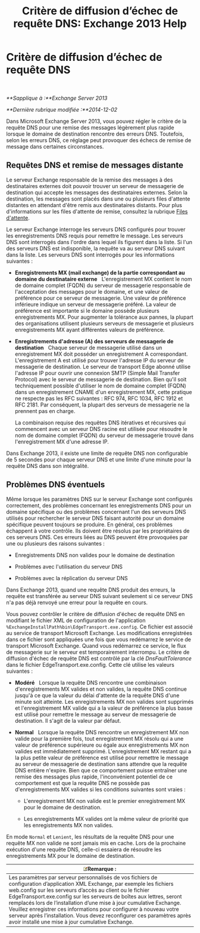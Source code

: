 ﻿---
title: 'Critère de diffusion d’échec de requête DNS: Exchange 2013 Help'
TOCTitle: Critère de diffusion d’échec de requête DNS
ms:assetid: a3c3980c-20ca-4b54-a2e6-76d49af620b4
ms:mtpsurl: https://technet.microsoft.com/fr-fr/library/Bb676467(v=EXCHG.150)
ms:contentKeyID: 52062987
ms.date: 04/24/2018
mtps_version: v=EXCHG.150
ms.translationtype: HT
---

# Critère de diffusion d’échec de requête DNS

 

_**Sapplique à :**Exchange Server 2013_

_**Dernière rubrique modifiée :**2014-12-02_

Dans Microsoft Exchange Server 2013, vous pouvez régler le critère de la requête DNS pour une remise des messages légèrement plus rapide lorsque le domaine de destination rencontre des erreurs DNS. Toutefois, selon les erreurs DNS, ce réglage peut provoquer des échecs de remise de message dans certaines circonstances.

## Requêtes DNS et remise de messages distante

Le serveur Exchange responsable de la remise des messages à des destinataires externes doit pouvoir trouver un serveur de messagerie de destination qui accepte les messages des destinataires externes. Selon la destination, les messages sont placés dans une ou plusieurs files d'attente distantes en attendant d'être remis aux destinataires distants. Pour plus d'informations sur les files d'attente de remise, consultez la rubrique [Files d'attente](queues-exchange-2013-help.md).

Le serveur Exchange interroge les serveurs DNS configurés pour trouver les enregistrements DNS requis pour remettre le message. Les serveurs DNS sont interrogés dans l'ordre dans lequel ils figurent dans la liste. Si l'un des serveurs DNS est indisponible, la requête va au serveur DNS suivant dans la liste. Les serveurs DNS sont interrogés pour les informations suivantes :

  - **Enregistrements MX (mail exchange) de la partie correspondant au domaine du destinataire externe**   L'enregistrement MX contient le nom de domaine complet (FQDN) du serveur de messagerie responsable de l'acceptation des messages pour le domaine, et une valeur de préférence pour ce serveur de messagerie. Une valeur de préférence inférieure indique un serveur de messagerie préféré. La valeur de préférence est importante si le domaine possède plusieurs enregistrements MX. Pour augmenter la tolérance aux pannes, la plupart des organisations utilisent plusieurs serveurs de messagerie et plusieurs enregistrements MX ayant différentes valeurs de préférence.

  - **Enregistrements d'adresse (A) des serveurs de messagerie de destination**   Chaque serveur de messagerie utilisé dans un enregistrement MX doit posséder un enregistrement A correspondant. L'enregistrement A est utilisé pour trouver l'adresse IP du serveur de messagerie de destination. Le serveur de transport Edge abonné utilise l'adresse IP pour ouvrir une connexion SMTP (Simple Mail Transfer Protocol) avec le serveur de messagerie de destination. Bien qu'il soit techniquement possible d'utiliser le nom de domaine complet (FQDN) dans un enregistrement CNAME d'un enregistrement MX, cette pratique ne respecte pas les RFC suivantes : RFC 974, RFC 1034, RFC 1912 et RFC 2181. Par conséquent, la plupart des serveurs de messagerie ne la prennent pas en charge.
    
    La combinaison requise des requêtes DNS itératives et récursives qui commencent avec un serveur DNS racine est utilisée pour résoudre le nom de domaine complet (FQDN) du serveur de messagerie trouvé dans l'enregistrement MX d'une adresse IP.

Dans Exchange 2013, il existe une limite de requête DNS non configurable de 5 secondes pour chaque serveur DNS et une limite d'une minute pour la requête DNS dans son intégralité.

## Problèmes DNS éventuels

Même lorsque les paramètres DNS sur le serveur Exchange sont configurés correctement, des problèmes concernant les enregistrements DNS pour un domaine spécifique ou des problèmes concernant l'un des serveurs DNS utilisés pour rechercher le serveur DNS faisant autorité pour un domaine spécifique peuvent toujours se produire. En général, ces problèmes échappent à votre contrôle. Ils doivent être résolus par les propriétaires de ces serveurs DNS. Ces erreurs liées au DNS peuvent être provoquées par une ou plusieurs des raisons suivantes :

  - Enregistrements DNS non valides pour le domaine de destination

  - Problèmes avec l'utilisation du serveur DNS

  - Problèmes avec la réplication du serveur DNS

Dans Exchange 2013, quand une requête DNS produit des erreurs, la requête est transférée au serveur DNS suivant seulement si ce serveur DNS n'a pas déjà renvoyé une erreur pour la requête en cours.

Vous pouvez contrôler le critère de diffusion d'échec de requête DNS en modifiant le fichier XML de configuration de l'application `%ExchangeInstallPath%bin\EdgeTransport.exe.config`. Ce fichier est associé au service de transport Microsoft Exchange. Les modifications enregistrées dans ce fichier sont appliquées une fois que vous redémarrez le service de transport Microsoft Exchange. Quand vous redémarrez ce service, le flux de messagerie sur le serveur est temporairement interrompu. Le critère de diffusion d'échec de requête DNS est contrôlé par la clé *DnsFaultTolerance* dans le fichier EdgeTransport.exe.config. Cette clé utilise les valeurs suivantes :

  - **Modéré**   Lorsque la requête DNS rencontre une combinaison d'enregistrements MX valides et non valides, la requête DNS continue jusqu'à ce que la valeur du délai d'attente de la requête DNS d'une minute soit atteinte. Les enregistrements MX non valides sont supprimés et l'enregistrement MX valide qui a la valeur de préférence la plus basse est utilisé pour remettre le message au serveur de messagerie de destination. Il s'agit de la valeur par défaut.

  - **Normal**   Lorsque la requête DNS rencontre un enregistrement MX non valide pour la première fois, tout enregistrement MX résolu qui a une valeur de préférence supérieure ou égale aux enregistrements MX non valides est immédiatement supprimé. L'enregistrement MX restant qui a la plus petite valeur de préférence est utilisé pour remettre le message au serveur de messagerie de destination sans attendre que la requête DNS entière n'expire. Bien que ce comportement puisse entraîner une remise des messages plus rapide, l'inconvénient potentiel de ce comportement est que la requête DNS ne possède pas d'enregistrements MX valides si les conditions suivantes sont vraies :
    
      - L'enregistrement MX non valide est le premier enregistrement MX pour le domaine de destination.
    
      - Les enregistrements MX valides ont la même valeur de priorité que les enregistrements MX non valides.

En mode `Normal` et `Lenient`, les résultats de la requête DNS pour une requête MX non valide ne sont jamais mis en cache. Lors de la prochaine exécution d'une requête DNS, celle-ci essaiera de résoudre les enregistrements MX pour le domaine de destination.

<table>
<thead>
<tr class="header">
<th><img src="images/JJ159664.note(EXCHG.150).gif" title="Remarque" alt="Remarque" />Remarque :</th>
</tr>
</thead>
<tbody>
<tr class="odd">
<td>Les paramètres par serveur personnalisés de vos fichiers de configuration d’application XML Exchange, par exemple les fichiers web.config sur les serveurs d’accès au client ou le fichier EdgeTransport.exe.config sur les serveurs de boîtes aux lettres, seront remplacés lors de l’installation d’une mise à jour cumulative Exchange. Veuillez enregistrer ces informations pour configurer à nouveau votre serveur après l’installation. Vous devez reconfigurer ces paramètres après avoir installé une mise à jour cumulative Exchange.</td>
</tr>
</tbody>
</table>

